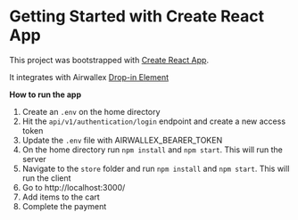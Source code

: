 # Getting Started with Create React App

This project was bootstrapped with [Create React App](https://github.com/facebook/create-react-app).

It integrates with Airwallex [Drop-in Element](https://www.airwallex.com/docs/payments__drop-in-element)


**How to run the app**

1. Create an `.env` on the home directory
2. Hit the `api/v1/authentication/login` endpoint and create a new access token
3. Update the `.env` file with AIRWALLEX_BEARER_TOKEN
4. On the home directory run `npm install` and `npm start`. This will run the server
5. Navigate to the `store` folder and run `npm install` and `npm start`. This will run the client
6. Go to http://localhost:3000/
7. Add items to the cart
8. Complete the payment

